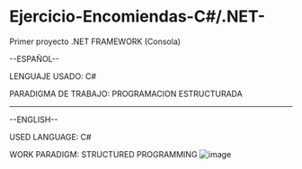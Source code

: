 # Ejercicio-Encomiendas-C#/.NET-
Primer proyecto .NET FRAMEWORK (Consola)


--ESPAÑOL--

LENGUAJE USADO:
C#


PARADIGMA DE TRABAJO:
PROGRAMACION ESTRUCTURADA


-----------------------------------------------------------------------------------------------

--ENGLISH--

USED LANGUAGE:
C#


WORK PARADIGM:
STRUCTURED PROGRAMMING
![image](https://user-images.githubusercontent.com/71730230/173471162-0eb55b95-86b9-400f-9e72-c4d1d401931b.png)
